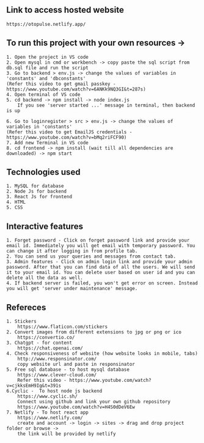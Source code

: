 ## Link to access hosted website
    https://otopulse.netlify.app/
    
## To run this project with your own resources ->
    1. Open the project in VS code
    2. Open mysql in cmd or workbench -> copy paste the sql script from db.sql file and run the script
    3. Go to backend > env.js -> change the values of variables in 'constants' and 'dbconstants'
    (Refer this video to get gmail passkey - https://www.youtube.com/watch?v=6ANKk9NQ3GI&t=287s)
    4. Open terminal of VS code
    5. cd backend -> npm install -> node index.js
        If you see 'server started ...' message in terminal, then backend is up

    6. Go to loginregister > src > env.js -> change the values of variables in 'constants'
    (Refer this video to get EmailJS credentials - https://www.youtube.com/watch?v=bMq2riFCF90)
    7. Add new Terminal in VS code
    8. cd frontend -> npm install (wait till all dependencies are downloaded) -> npm start

## Technologies used
    1. MySQL for database
    2. Node Js for backend
    3. React Js for frontend
    4. HTML
    5. CSS

## Interactive features
    1. Forget password - Click on forget password link and provide your email id. Immediately you will get email with temporary password. You can change it after logging in from profile tab.
    2. You can send us your queries and messages from contact tab.
    3. Admin features - Click on admin login link and provide your admin password. After that you can find data of all the users. We will send it to your email id. You can delete user based on user id and you can delete all the data as well.
    4. If backend server is failed, you won't get error on screen. Instead you will get 'server under maintenance' message.

## Refereces
    1. Stickers
        https://www.flaticon.com/stickers
    2. Convert images from different extensions to jpg or png or ico
        https://convertio.co/
    3. Chatgpt - for content
        https://chat.openai.com/
    4. Check responsiveness of website (how website looks in mobile, tabs)
        http://www.responsinator.com/
        copy website url and paste in responsinator
    5. Free sql database - to host mysql database
        https://www.clever-cloud.com/
        Refer this video - https://www.youtube.com/watch?v=cjkksEmH9Ig&t=391s
    6.Cyclic -  To host node js backend
        https://www.cyclic.sh/
        Connect using github and link your own github repository
        https://www.youtube.com/watch?v=H4S0dDeV6Ew
    7. Netlify - To host react app
        https://www.netlify.com/
        create and account -> login -> sites -> drag and drop project folder or browse ->
        the link will be provided by netlify
